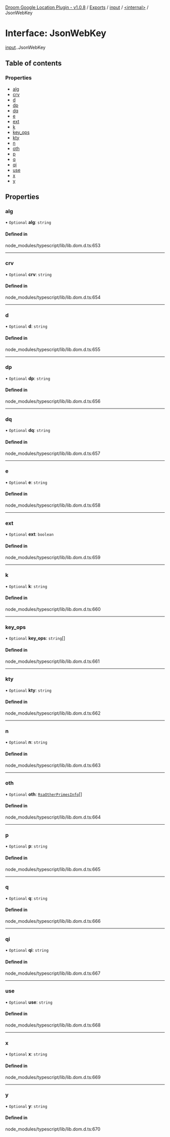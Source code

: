 [Droom Google Location Plugin - v1.0.8](../README.md) / [Exports](../modules.md) / [input](../modules/input.md) / [<internal\>](../modules/input._internal_.md) / JsonWebKey

# Interface: JsonWebKey

[input](../modules/input.md).[<internal>](../modules/input._internal_.md).JsonWebKey

## Table of contents

### Properties

- [alg](input._internal_.JsonWebKey.md#alg)
- [crv](input._internal_.JsonWebKey.md#crv)
- [d](input._internal_.JsonWebKey.md#d)
- [dp](input._internal_.JsonWebKey.md#dp)
- [dq](input._internal_.JsonWebKey.md#dq)
- [e](input._internal_.JsonWebKey.md#e)
- [ext](input._internal_.JsonWebKey.md#ext)
- [k](input._internal_.JsonWebKey.md#k)
- [key\_ops](input._internal_.JsonWebKey.md#key_ops)
- [kty](input._internal_.JsonWebKey.md#kty)
- [n](input._internal_.JsonWebKey.md#n)
- [oth](input._internal_.JsonWebKey.md#oth)
- [p](input._internal_.JsonWebKey.md#p)
- [q](input._internal_.JsonWebKey.md#q)
- [qi](input._internal_.JsonWebKey.md#qi)
- [use](input._internal_.JsonWebKey.md#use)
- [x](input._internal_.JsonWebKey.md#x)
- [y](input._internal_.JsonWebKey.md#y)

## Properties

### alg

• `Optional` **alg**: `string`

#### Defined in

node_modules/typescript/lib/lib.dom.d.ts:653

___

### crv

• `Optional` **crv**: `string`

#### Defined in

node_modules/typescript/lib/lib.dom.d.ts:654

___

### d

• `Optional` **d**: `string`

#### Defined in

node_modules/typescript/lib/lib.dom.d.ts:655

___

### dp

• `Optional` **dp**: `string`

#### Defined in

node_modules/typescript/lib/lib.dom.d.ts:656

___

### dq

• `Optional` **dq**: `string`

#### Defined in

node_modules/typescript/lib/lib.dom.d.ts:657

___

### e

• `Optional` **e**: `string`

#### Defined in

node_modules/typescript/lib/lib.dom.d.ts:658

___

### ext

• `Optional` **ext**: `boolean`

#### Defined in

node_modules/typescript/lib/lib.dom.d.ts:659

___

### k

• `Optional` **k**: `string`

#### Defined in

node_modules/typescript/lib/lib.dom.d.ts:660

___

### key\_ops

• `Optional` **key\_ops**: `string`[]

#### Defined in

node_modules/typescript/lib/lib.dom.d.ts:661

___

### kty

• `Optional` **kty**: `string`

#### Defined in

node_modules/typescript/lib/lib.dom.d.ts:662

___

### n

• `Optional` **n**: `string`

#### Defined in

node_modules/typescript/lib/lib.dom.d.ts:663

___

### oth

• `Optional` **oth**: [`RsaOtherPrimesInfo`](input._internal_.RsaOtherPrimesInfo.md)[]

#### Defined in

node_modules/typescript/lib/lib.dom.d.ts:664

___

### p

• `Optional` **p**: `string`

#### Defined in

node_modules/typescript/lib/lib.dom.d.ts:665

___

### q

• `Optional` **q**: `string`

#### Defined in

node_modules/typescript/lib/lib.dom.d.ts:666

___

### qi

• `Optional` **qi**: `string`

#### Defined in

node_modules/typescript/lib/lib.dom.d.ts:667

___

### use

• `Optional` **use**: `string`

#### Defined in

node_modules/typescript/lib/lib.dom.d.ts:668

___

### x

• `Optional` **x**: `string`

#### Defined in

node_modules/typescript/lib/lib.dom.d.ts:669

___

### y

• `Optional` **y**: `string`

#### Defined in

node_modules/typescript/lib/lib.dom.d.ts:670
